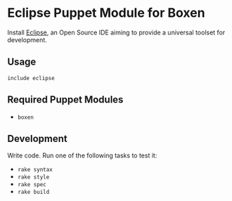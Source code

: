 # Eclipse Puppet Module for Boxen

Install [Eclipse](http://www.eclipse.org/), an Open Source IDE aiming to provide a universal toolset for development.

## Usage

```puppet
include eclipse
```

## Required Puppet Modules

* `boxen`

## Development

Write code. Run one of the following tasks to test it:
* `rake syntax`
* `rake style`
* `rake spec`
* `rake build`
